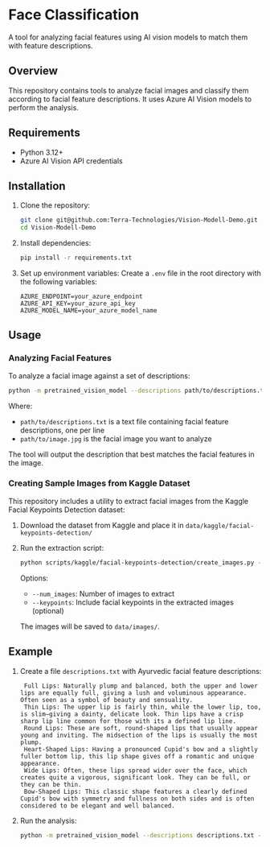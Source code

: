 # Face Classification

A tool for analyzing facial features using AI vision models to match them with feature descriptions.

## Overview

This repository contains tools to analyze facial images and classify them according to facial feature descriptions. It uses Azure AI Vision models to perform the analysis.

## Requirements

- Python 3.12+
- Azure AI Vision API credentials

## Installation

1. Clone the repository:
   ```bash
   git clone git@github.com:Terra-Technologies/Vision-Modell-Demo.git
   cd Vision-Modell-Demo
   ```

2. Install dependencies:
   ```bash
   pip install -r requirements.txt
   ```

3. Set up environment variables:
   Create a `.env` file in the root directory with the following variables:
   ```
   AZURE_ENDPOINT=your_azure_endpoint
   AZURE_API_KEY=your_azure_api_key
   AZURE_MODEL_NAME=your_azure_model_name
   ```

## Usage

### Analyzing Facial Features

To analyze a facial image against a set of descriptions:

```bash
python -m pretrained_vision_model --descriptions path/to/descriptions.txt --image path/to/image.jpg
```

Where:
- `path/to/descriptions.txt` is a text file containing facial feature descriptions, one per line
- `path/to/image.jpg` is the facial image you want to analyze

The tool will output the description that best matches the facial features in the image.

### Creating Sample Images from Kaggle Dataset

This repository includes a utility to extract facial images from the Kaggle Facial Keypoints Detection dataset:

1. Download the dataset from Kaggle and place it in `data/kaggle/facial-keypoints-detection/`

2. Run the extraction script:
   ```bash
   python scripts/kaggle/facial-keypoints-detection/create_images.py --num_images 100 --keypoints
   ```

   Options:
   - `--num_images`: Number of images to extract
   - `--keypoints`: Include facial keypoints in the extracted images (optional)

   The images will be saved to `data/images/`.

## Example

1. Create a file `descriptions.txt` with Ayurvedic facial feature descriptions:
   ```
    Full Lips: Naturally plump and balanced, both the upper and lower lips are equally full, giving a lush and voluminous appearance. Often seen as a symbol of beauty and sensuality.
    Thin Lips: The upper lip is fairly thin, while the lower lip, too, is slim—giving a dainty, delicate look. Thin lips have a crisp sharp lip line common for those with its a defined lip line.
    Round Lips: These are soft, round-shaped lips that usually appear young and inviting. The midsection of the lips is usually the most plump.
    Heart-Shaped Lips: Having a pronounced Cupid's bow and a slightly fuller bottom lip, this lip shape gives off a romantic and unique appearance.
    Wide Lips: Often, these lips spread wider over the face, which creates quite a vigorous, significant look. They can be full, or they can be thin.
    Bow-Shaped Lips: This classic shape features a clearly defined Cupid's bow with symmetry and fullness on both sides and is often considered to be elegant and well balanced.
   ```

2. Run the analysis:
   ```bash
   python -m pretrained_vision_model --descriptions descriptions.txt --image data/images/image_1.png
   ```